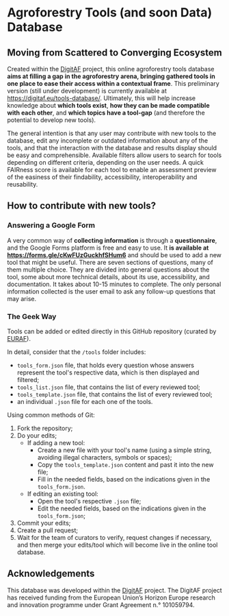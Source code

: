 # Agroforestry Tools (and soon Data) Database
## Moving from Scattered to Converging Ecosystem

Created within the [DigitAF](https://digitaf.eu/) project, this online agroforestry tools database **aims at filling a gap in the agroforestry arena, bringing gathered tools in one place to ease their access within a contextual frame**. This preliminary version (still under development) is currently available at https://digitaf.eu/tools-database/. Ultimately, this will help increase knowledge about **which tools exist**, **how they can be made compatible with each other**, and **which topics have a tool-gap** (and therefore the potential to develop new tools).

The general intention is that any user may contribute with new tools to the database, edit any incomplete or outdated information about any of the tools, and that the interaction with the database and results display should be easy and comprehensible. Available filters allow users to search for tools depending on different criteria, depending on the user needs. A quick FAIRness score is available for each tool to enable an assessment preview of the easiness of their findability, accessibility, interoperability and reusability.

## How to contribute with new tools?
### Answering a Google Form

A very common way of **collecting information** is through a **questionnaire**, and the Google Forms platform is free and easy to use. It **is available at https://forms.gle/cKwFUzGuckhfSHum6** and should be used to add a new tool that might be useful. There are seven sections of questions, many of them multiple choice. They are divided into general questions about the tool, some about more technical details, about its use, accessibility, and documentation. It takes about 10-15 minutes to complete. The only personal information collected is the user email to ask any follow-up questions that may arise.

### The Geek Way

Tools can be added or edited directly in this GitHub repository (curated by [EURAF](https://euraf.net/)).

In detail, consider that the `/tools` folder includes:
- `tools_form.json` file, that holds every question whose answers represent the tool's respective data, which is then displayed and filtered;
- `tools_list.json` file, that contains the list of every reviewed tool;
- `tools_template.json` file, that contains the list of every reviewed tool;
- an individual `.json` file for each one of the tools.

Using common methods of Git:
1. Fork the repository;
2. Do your edits;
	- If adding a new tool:
		- Create a new file with your tool's name (using a simple string, avoiding illegal characters, symbols or spaces);
		- Copy the `tools_template.json` content and past it into the new file;
		- Fill in the needed fields, based on the indications given in the `tools_form.json`.
	- If editing an existing tool:
		- Open the tool's respective `.json` file;
		- Edit the needed fields, based on the indications given in the `tools_form.json`;
3. Commit your edits;
4. Create a pull request;
5. Wait for the team of curators to verify, request changes if necessary, and then merge your edits/tool which will become live in the online tool database.

## Acknowledgements

This database was developed within the [DigitAF](https://digitaf.eu/) project. The DigitAF project has received funding from the European Union’s Horizon Europe research and innovation programme under Grant Agreement n.° 101059794.